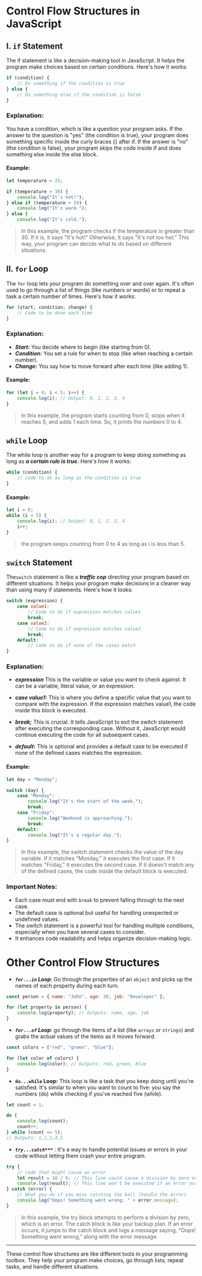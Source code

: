 # Control Flow Structures in JavaScript

## I. `if` Statement

The if statement is like a decision-making tool in JavaScript. It helps the  program make choices based on certain conditions. Here's how it works:

```javascript
if (condition) {
    // Do something if the condition is true
} else {
    // Do something else if the condition is false
}
```

### Explanation:

You have a condition, which is like a question your program asks.
If the answer to the question is "yes" (the condition is true), your program does something specific inside the curly braces {} after if.
If the answer is "no" (the condition is false), your program skips the code inside if and does something else inside the else block.

#### Example:

```javascript
let temperature = 25;

if (temperature > 30) {
    console.log("It's hot!");
} else if (temperature > 20) {
    console.log("It's warm.");
} else {
    console.log("It's cold.");
```
>In this example, the program checks if the temperature is greater than 30. If it is, it says "It's hot!" Otherwise, it says "It's not too hot." This way, your program can decide what to do based on different situations.

## II. `for` Loop

The `for` loop lets your program do something over and over again. It's often used to go through a list of things (like numbers or words) or to repeat a task a certain number of times. Here's how it works:

```javascript
for (start; condition; change) {
    // Code to be done each time
}
```

### Explanation:

- ***Start:*** You decide where to begin (like starting from 0).
- ***Condition:*** You set a rule for when to stop (like when reaching a certain number).
- ***Change:*** You say how to move forward after each time (like adding 1).

#### Example:

```javascript
for (let i = 0; i < 5; i++) {
    console.log(i); // Output: 0, 1, 2, 3, 4
}
```

>In this example, the program starts counting from 0, stops when it reaches 5, and adds 1 each time. So, it prints the numbers 0 to 4.

## `while` Loop 

The while loop is another way for a program to keep doing something as long as ***a certain rule is true.*** Here's how it works:

```javascript
while (condition) {
    // Code to do as long as the condition is true
}

```

#### Example:

```javascript
let i = 0;
while (i < 5) {
    console.log(i); // Output: 0, 1, 2, 3, 4
    i++;
}
```

>the program keeps counting from 0 to 4 as long as i is less than 5.

## `switch` Statement

The`switch` statement is like a ***traffic cop*** directing your program based on different situations. It helps your program make decisions in a cleaner way than using many if statements. Here's how it looks:

```javascript
switch (expression) {
    case value1:
        // Code to do if expression matches value1
        break;
    case value2:
        // Code to do if expression matches value2
        break;
    default:
        // Code to do if none of the cases match
}
```

### Explanation:

- ***expression*** This is the variable or value you want to check against. It can be a variable, literal value, or an expression.

- ***case value1:*** This is where you define a specific value that you want to compare with the expression. If the expression matches value1, the code inside this block is executed.

- ***break;*** This is crucial. It tells JavaScript to exit the switch statement after executing the corresponding case. Without it, JavaScript would continue executing the code for all subsequent cases.

- ***default:*** This is optional and provides a default case to be executed if none of the defined cases matches the expression.

#### Example:

```javascript
let day = "Monday";

switch (day) {
    case "Monday":
        console.log("It's the start of the week.");
        break;
    case "Friday":
        console.log("Weekend is approaching.");
        break;
    default:
        console.log("It's a regular day.");
}
```

> In this example, the switch statement checks the value of the day variable. If it matches "Monday," it executes the first case. 
> If it matches "Friday," it executes the second case. 
> If it doesn't match any of the defined cases, the code inside the default block is executed.

### Important Notes:

- Each case must end with `break` to prevent falling through to the next case.
- The default case is optional but useful for handling unexpected or undefined values.
- The switch statement is a powerful tool for handling multiple conditions, especially when you have several cases to consider.
- It enhances code readability and helps organize decision-making logic.

# Other Control Flow Structures

- ***`for...in` Loop***: Go through the properties of an `object` and picks up the names of each property during each turn.

```javascript
const person = { name: "John", age: 30, job: "Developer" };

for (let property in person) {
    console.log(property); // Outputs: name, age, job
}
```

- ***`for...of` Loop***: go through the items of a list (like `arrays` or `strings`) and grabs the actual values of the items as it moves forward.

```javascript
const colors = ["red", "green", "blue"];

for (let color of colors) {
    console.log(color); // Outputs: red, green, blue
}

```

- **`do...while` Loop:** This loop is like a task that you keep doing until you're satisfied. It's similar to when you want to count to five: you say the numbers (do) while checking if you've reached five (while).

```javascript
let count = 1;

do {
    console.log(count);
    count++;
} while (count <= 5);
// Outputs: 1,2,3,4,5
```


- ***`try...catch***`*** : It's a way to handle potential issues or errors in your code without letting them crash your entire program.

```javascript
try {
    // code that might cause an error
    let result = 10 / 0; // This line could cause a division by zero error
    console.log(result); // This line won't be executed if an error occurs
} catch (error) {
    // What you do if you miss catching the ball (handle the error)
    console.log("Oops! Something went wrong: " + error.message);
}
```
>In this example, the try block attempts to perform a division by zero, which is an error. The catch block is like your backup plan. If an error occurs, it jumps to the catch block and logs a message saying, "Oops! Something went wrong," along with the error message.


---

These control flow structures are like different tools in your programming toolbox. They help your program make choices, go through lists, repeat tasks, and handle different situations.